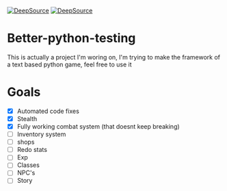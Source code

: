 [![DeepSource](https://deepsource.io/gh/Dragonlord1005/Python-text-based-game-framework.svg/?label=active+issues&show_trend=true)](https://deepsource.io/gh/Dragonlord1005/Python-text-based-game-framework/?ref=repository-badge)
[![DeepSource](https://deepsource.io/gh/Dragonlord1005/Python-text-based-game-framework.svg/?label=resolved+issues&show_trend=true)](https://deepsource.io/gh/Dragonlord1005/Python-text-based-game-framework/?ref=repository-badge)
# Better-python-testing
  This is actually a project I'm woring on, I'm trying to make the framework of a text based python game, feel free to use it
# Goals
- [x] Automated code fixes
- [x] Stealth
- [x] Fully working combat system (that doesnt keep breaking)
- [ ] Inventory system
- [ ] shops
- [ ] Redo stats
- [ ] Exp
- [ ] Classes
- [ ] NPC's 
- [ ] Story
